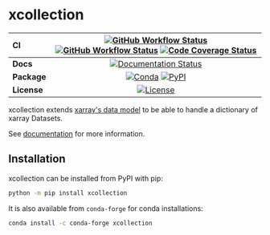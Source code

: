 # xcollection

| CI          | [![GitHub Workflow Status][github-ci-badge]][github-ci-link] [![GitHub Workflow Status][github-lint-badge]][github-lint-link] [![Code Coverage Status][codecov-badge]][codecov-link] |
| :---------- | :----------------------------------------------------------------------------------------------------------------------------------------------------------------------------------: |
| **Docs**    |                                                                    [![Documentation Status][rtd-badge]][rtd-link]                                                                    |
| **Package** |                                                         [![Conda][conda-badge]][conda-link] [![PyPI][pypi-badge]][pypi-link]                                                         |
| **License** |                                                                        [![License][license-badge]][repo-link]                                                                        |

xcollection extends [xarray's data model](https://xarray.pydata.org/en/stable/getting-started-guide/why-xarray.html) to be able to handle a dictionary of xarray Datasets.

See [documentation](https://xcollection.readthedocs.io/en/latest/) for more information.

## Installation

xcollection can be installed from PyPI with pip:

```bash
python -m pip install xcollection
```

It is also available from `conda-forge` for conda installations:

```bash
conda install -c conda-forge xcollection
```

[github-ci-badge]: https://img.shields.io/github/workflow/status/NCAR/xcollection/CI?label=CI&logo=github&style=for-the-badge
[github-lint-badge]: https://img.shields.io/github/workflow/status/NCAR/xcollection/linting?label=linting&logo=github&style=for-the-badge
[github-ci-link]: https://github.com/NCAR/xcollection/actions?query=workflow%3ACI
[github-lint-link]: https://github.com/NCAR/xcollection/actions?query=workflow%3Alinting
[codecov-badge]: https://img.shields.io/codecov/c/github/NCAR/xcollection.svg?logo=codecov&style=for-the-badge
[codecov-link]: https://codecov.io/gh/NCAR/xcollection
[rtd-badge]: https://img.shields.io/readthedocs/xcollection/latest.svg?style=for-the-badge
[rtd-link]: https://xcollection.readthedocs.io/en/latest/?badge=latest
[pypi-badge]: https://img.shields.io/pypi/v/xcollection?logo=pypi&style=for-the-badge
[pypi-link]: https://pypi.org/project/xcollection
[conda-badge]: https://img.shields.io/conda/vn/conda-forge/xcollection?logo=anaconda&style=for-the-badge
[conda-link]: https://anaconda.org/conda-forge/xcollection
[license-badge]: https://img.shields.io/github/license/NCAR/xcollection?style=for-the-badge
[repo-link]: https://github.com/NCAR/xcollection

